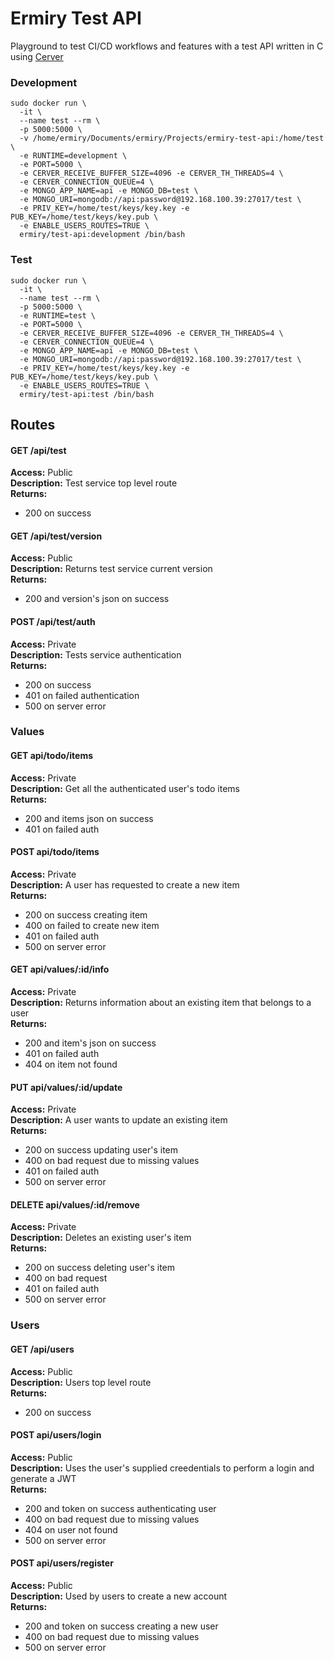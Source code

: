 # Ermiry Test API

Playground to test CI/CD workflows and features with a test API written in C using [Cerver](https://github.com/ermiry/cerver)

### Development
```
sudo docker run \
  -it \
  --name test --rm \
  -p 5000:5000 \
  -v /home/ermiry/Documents/ermiry/Projects/ermiry-test-api:/home/test \
  -e RUNTIME=development \
  -e PORT=5000 \
  -e CERVER_RECEIVE_BUFFER_SIZE=4096 -e CERVER_TH_THREADS=4 \
  -e CERVER_CONNECTION_QUEUE=4 \
  -e MONGO_APP_NAME=api -e MONGO_DB=test \
  -e MONGO_URI=mongodb://api:password@192.168.100.39:27017/test \
  -e PRIV_KEY=/home/test/keys/key.key -e PUB_KEY=/home/test/keys/key.pub \
  -e ENABLE_USERS_ROUTES=TRUE \
  ermiry/test-api:development /bin/bash
```

### Test
```
sudo docker run \
  -it \
  --name test --rm \
  -p 5000:5000 \
  -e RUNTIME=test \
  -e PORT=5000 \
  -e CERVER_RECEIVE_BUFFER_SIZE=4096 -e CERVER_TH_THREADS=4 \
  -e CERVER_CONNECTION_QUEUE=4 \
  -e MONGO_APP_NAME=api -e MONGO_DB=test \
  -e MONGO_URI=mongodb://api:password@192.168.100.39:27017/test \
  -e PRIV_KEY=/home/test/keys/key.key -e PUB_KEY=/home/test/keys/key.pub \
  -e ENABLE_USERS_ROUTES=TRUE \
  ermiry/test-api:test /bin/bash
```
## Routes

#### GET /api/test
**Access:** Public \
**Description:** Test service top level route \
**Returns:**
  - 200 on success

#### GET /api/test/version
**Access:** Public \
**Description:** Returns test service current version \
**Returns:**
  - 200 and version's json on success

#### POST /api/test/auth
**Access:** Private \
**Description:** Tests service authentication \
**Returns:**
  - 200 on success
  - 401 on failed authentication
  - 500 on server error

### Values

#### GET api/todo/items
**Access:** Private \
**Description:** Get all the authenticated user's todo items \
**Returns:**
  - 200 and items json on success
  - 401 on failed auth

#### POST api/todo/items
**Access:** Private \
**Description:** A user has requested to create a new item \
**Returns:**
  - 200 on success creating item
  - 400 on failed to create new item
  - 401 on failed auth
  - 500 on server error

#### GET api/values/:id/info
**Access:** Private \
**Description:** Returns information about an existing item that belongs to a user \
**Returns:**
  - 200 and item's json on success
  - 401 on failed auth
  - 404 on item not found

#### PUT api/values/:id/update
**Access:** Private \
**Description:** A user wants to update an existing item \
**Returns:**
  - 200 on success updating user's item
  - 400 on bad request due to missing values
  - 401 on failed auth
  - 500 on server error

#### DELETE api/values/:id/remove
**Access:** Private \
**Description:** Deletes an existing user's item \
**Returns:**
  - 200 on success deleting user's item
  - 400 on bad request
  - 401 on failed auth
  - 500 on server error

### Users

#### GET /api/users
**Access:** Public \
**Description:** Users top level route \
**Returns:**
  - 200 on success

#### POST api/users/login
**Access:** Public \
**Description:** Uses the user's supplied creedentials to perform a login and generate a JWT \
**Returns:**
  - 200 and token on success authenticating user
  - 400 on bad request due to missing values
  - 404 on user not found
  - 500 on server error

#### POST api/users/register
**Access:** Public \
**Description:** Used by users to create a new account \
**Returns:**
  - 200 and token on success creating a new user
  - 400 on bad request due to missing values
  - 500 on server error
